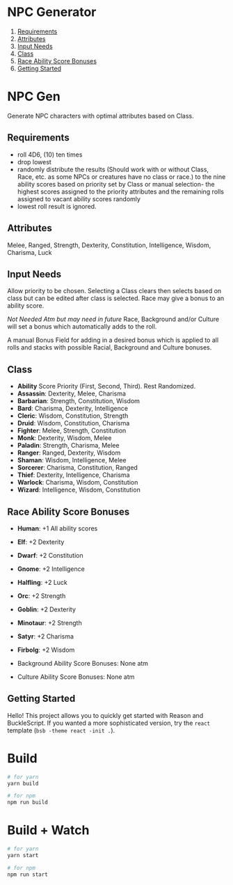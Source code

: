 # NPC Generator

1. [Requirements](#requirements)
2. [Attributes](#attributes)
3. [Input Needs](#input-needs)
4. [Class](#class)
5. [Race Ability Score Bonuses](#race-ability-score-bonuses)
6. [Getting Started](#getting-started)

# NPC Gen

Generate NPC characters with optimal attributes based on Class.

## Requirements

- roll 4D6, (10) ten times
- drop lowest
- randomly distribute the results (Should work with or without Class, Race, etc. as some NPCs or creatures have no class or race.) to the nine ability scores based on priority set by Class or manual selection- the highest scores assigned to the priority attributes and the remaining rolls assigned to vacant ability scores randomly
- lowest roll result is ignored.

## Attributes

Melee, Ranged, Strength, Dexterity, Constitution, Intelligence, Wisdom, Charisma, Luck

## Input Needs

Allow priority to be chosen. Selecting a Class clears then selects based on class but can be edited after class is selected. Race may give a bonus to an ability score.

*Not Needed Atm but may need in future* Race, Background and/or Culture will set a bonus which automatically adds to the roll.

A manual Bonus Field for adding in a desired bonus which is applied to all rolls and stacks with possible Racial, Background and Culture bonuses.

## Class

- **Ability** Score Priority (First, Second, Third). Rest Randomized.
- **Assassin**: Dexterity, Melee, Charisma
- **Barbarian**: Strength, Constitution, Wisdom
- **Bard**: Charisma, Dexterity, Intelligence
- **Cleric**: Wisdom, Constitution, Strength
- **Druid**: Wisdom, Constitution, Charisma
- **Fighter**: Melee, Strength, Constitution
- **Monk**: Dexterity, Wisdom, Melee
- **Paladin**: Strength, Charisma, Melee
- **Ranger**: Ranged, Dexterity, Wisdom
- **Shaman**: Wisdom, Intelligence, Melee
- **Sorcerer**: Charisma, Constitution, Ranged
- **Thief**: Dexterity, Intelligence, Charisma
- **Warlock**: Charisma, Wisdom, Constitution
- **Wizard**: Intelligence, Wisdom, Constitution

## Race Ability Score Bonuses

- **Human**: +1 All ability scores
- **Elf**: +2 Dexterity
- **Dwarf**: +2 Constitution
- **Gnome**: +2 Intelligence
- **Halfling**: +2 Luck
- **Orc**: +2 Strength
- **Goblin**: +2 Dexterity
- **Minotaur**: +2 Strength
- **Satyr**: +2 Charisma
- **Firbolg**: +2 Wisdom

- Background Ability Score Bonuses: None atm
- Culture Ability Score Bonuses: None atm

## Getting Started

Hello! This project allows you to quickly get started with Reason and BuckleScript. If you wanted a more sophisticated version, try the `react` template (`bsb -theme react -init .`).

# Build

```bash
# for yarn
yarn build

# for npm
npm run build
```

# Build + Watch

```bash
# for yarn
yarn start

# for npm
npm run start
```

